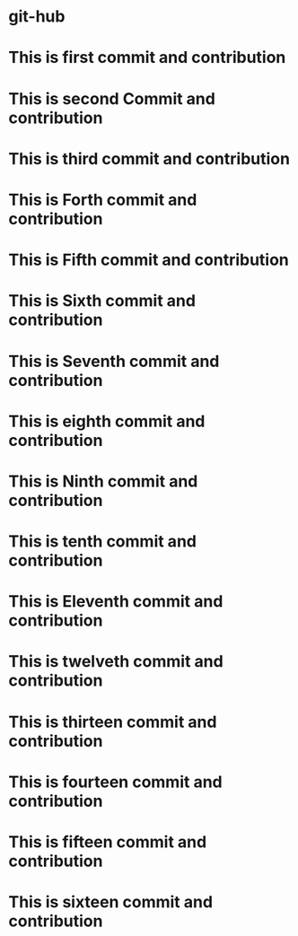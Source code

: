 # git-hub
# This is first commit and contribution
# This is second Commit and contribution
# This is third commit and contribution
# This is Forth commit and contribution
# This is Fifth commit and contribution
# This is Sixth commit and contribution
# This is Seventh commit and contribution
# This is eighth commit and contribution
# This is Ninth commit and contribution
# This is tenth commit and contribution
# This is Eleventh commit and contribution
# This is twelveth commit and contribution
# This is thirteen commit and contribution
# This is fourteen commit and contribution
# This is fifteen commit and contribution
# This is sixteen commit and contribution
